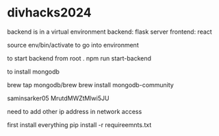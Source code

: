 # divhacks2024

backend is in a virtual environment
backend: flask server
frontend: react

source env/bin/activate
to go into environment

to start backend from root .
npm run start-backend

to install mongodb 

brew tap mongodb/brew
brew install mongodb-community

saminsarker05
MrutdMWZtMlwi5JU

need to add other ip address in network access


first install everything 
pip install -r requireemnts.txt
